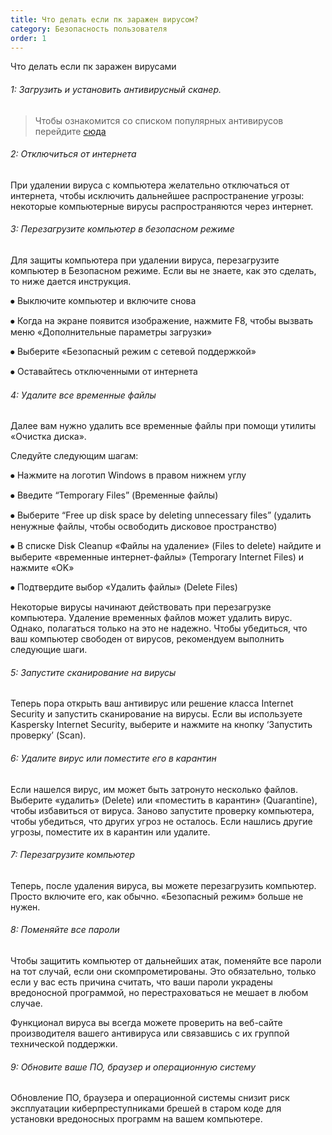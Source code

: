 ```yaml
---
title: Что делать если пк заражен вирусом?
category: Безопасность пользователя 
order: 1
---
```


Что делать если пк заражен вирусами

###### 1: Загрузить и установить антивирусный сканер.
> Чтобы ознакомится со списком популярных антивирусов перейдите [сюда](/security/antivirusi/)

###### 2: Отключиться от интернета

При удалении вируса с компьютера желательно отключаться от интернета, чтобы исключить дальнейшее распространение угрозы: некоторые компьютерные вирусы распространяются через интернет.

###### 3: Перезагрузите компьютер в безопасном режиме

Для защиты компьютера при удалении вируса, перезагрузите компьютер в Безопасном режиме. Если вы не знаете, как это сделать, то ниже дается инструкция.

⦁	Выключите компьютер и включите снова

⦁	Когда на экране появится изображение, нажмите F8, чтобы вызвать меню «Дополнительные параметры загрузки»

⦁	Выберите «Безопасный режим с сетевой поддержкой»

⦁	Оставайтесь отключенными от интернета

###### 4: Удалите все временные файлы

Далее вам нужно удалить все временные файлы при помощи утилиты «Очистка диска».

Следуйте следующим шагам:

⦁	Нажмите на логотип Windows в правом нижнем углу

⦁	Введите “Temporary Files” (Временные файлы)

⦁	Выберите “Free up disk space by deleting unnecessary files” 
(удалить ненужные файлы, чтобы освободить дисковое пространство)

⦁	В списке Disk Cleanup «Файлы на удаление» (Files to delete) найдите и выберите «временные интернет-файлы» (Temporary Internet Files) и нажмите «OK»

⦁	Подтвердите выбор «Удалить файлы» (Delete Files)

Некоторые вирусы начинают действовать при перезагрузке компьютера. Удаление временных файлов может удалить вирус. Однако, полагаться только на это не надежно. Чтобы убедиться, что ваш компьютер свободен от вирусов, рекомендуем выполнить следующие шаги.

###### 5: Запустите сканирование на вирусы

Теперь пора открыть ваш антивирус или решение класса Internet Security и запустить сканирование на вирусы. Если вы используете Kaspersky Internet Security, выберите и нажмите на кнопку ‘Запустить проверку’ (Scan).

###### 6: Удалите вирус или поместите его в карантин

Если нашелся вирус, им может быть затронуто несколько файлов. Выберите «удалить» (Delete) или «поместить в карантин» (Quarantine), чтобы избавиться от вируса. Заново запустите проверку компьютера, чтобы убедиться, что других угроз не осталось. Если нашлись другие угрозы, поместите их в карантин или удалите.

###### 7: Перезагрузите компьютер

Теперь, после удаления вируса, вы можете перезагрузить компьютер. Просто включите его, как обычно. «Безопасный режим» больше не нужен.

###### 8: Поменяйте все пароли

Чтобы защитить компьютер от дальнейших атак, поменяйте все пароли на тот случай, если они скомпрометированы. Это обязательно, только если у вас есть причина считать, что ваши пароли украдены вредоносной программой, но перестраховаться не мешает в любом случае.

Функционал вируса вы всегда можете проверить на веб-сайте производителя вашего антивируса или связавшись с их группой технической поддержки.

###### 9: Обновите ваше ПО, браузер и операционную систему

Обновление ПО, браузера и операционной системы снизит риск эксплуатации киберпреступниками брешей в старом коде для установки вредоносных программ на вашем компьютере.